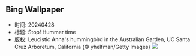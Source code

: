 ## Bing Wallpaper
- 时间: 20240428
- 标题: Stop! Hummer time
- 版权: Leucistic Anna's hummingbird in the Australian Garden, UC Santa Cruz Arboretum, California (© yhelfman/Getty Images)
![](https://cn.bing.com/th?id=OHR.LeucisticHummingbird_EN-US5796079642_UHD.jpg&rf=LaDigue_UHD.jpg&pid=hp&w=3840&h=2160&rs=1&c=4)
